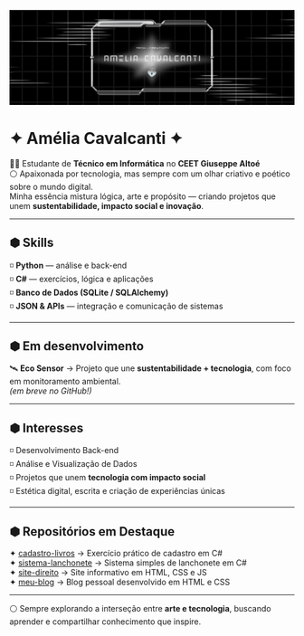 <p align="center">
  <img src="github.png" alt="Banner Amelia Cavalcanti" />
</p>

# ✦ Amélia Cavalcanti ✦

👩‍💻 Estudante de **Técnico em Informática** no **CEET Giuseppe Altoé**  
⚪ Apaixonada por tecnologia, mas sempre com um olhar criativo e poético sobre o mundo digital.  
Minha essência mistura lógica, arte e propósito — criando projetos que unem **sustentabilidade, impacto social e inovação**.  

---

## ⬢ Skills
◽ **Python** — análise e back-end  
◽ **C#** — exercícios, lógica e aplicações  
◽ **Banco de Dados (SQLite / SQLAlchemy)**  
◽ **JSON & APIs** — integração e comunicação de sistemas  

---

## ⬢ Em desenvolvimento
🛰️ **Eco Sensor** → Projeto que une **sustentabilidade + tecnologia**, com foco em monitoramento ambiental.  
*(em breve no GitHub!)*  

---

## ⬢ Interesses
◽ Desenvolvimento Back-end  
◽ Análise e Visualização de Dados  
◽ Projetos que unem **tecnologia com impacto social**  
◽ Estética digital, escrita e criação de experiências únicas  

---

## ⬢ Repositórios em Destaque
✦ [cadastro-livros](https://github.com/ameliacavalcanti/cadastro-livros) → Exercício prático de cadastro em C#  
✦ [sistema-lanchonete](https://github.com/ameliacavalcanti/sistema-lanchonete) → Sistema simples de lanchonete em C#  
✦ [site-direito](https://github.com/ameliacavalcanti/SiteDireito) → Site informativo em HTML, CSS e JS  
✦ [meu-blog](https://github.com/ameliacavalcanti/meu-blog) → Blog pessoal desenvolvido em HTML e CSS  

---

⚪ Sempre explorando a interseção entre **arte e tecnologia**, buscando aprender e compartilhar conhecimento que inspire.  
